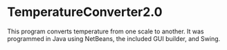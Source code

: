 # TemperatureConverter2.0
This program converts temperature from one scale to another. It was programmed in Java using NetBeans, the included GUI builder, and Swing.
